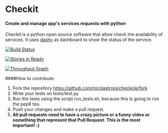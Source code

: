 # Checkit
#### Create and manage app's services requests with python
Checkit is a python open source software that allow check the availability of services. It uses [dashy](https://github.com/thoughtworks.com/dashy) as dashboard to show the status of the service.


[![Build Status](https://snap-ci.com/nicolastrres/checkink/branch/master/build_image)](https://snap-ci.com/nicolastrres/checkink/branch/master)


[![Stories in Ready](https://badge.waffle.io/nicolastrres/checkink.svg?label=ready&title=Ready)](http://waffle.io/nicolastrres/checkink)

[![Throughput Graph](https://graphs.waffle.io/nicolastrres/checkink/throughput.svg)](https://waffle.io/nicolastrres/checkink/metrics)

####How to contribute:
1. Fork the repository https://github.com/nicolastrres/checkink/fork
2. Write your tests on tests/test.py
3. Run the tests using the script run_tests.sh, because this is going to run the pep8 too.
4. Push your changes and make a pull request.
5. **All pull requests need to have a crazy picture or a funny video or something that represent that Pull Request. This is the most important! :)**
